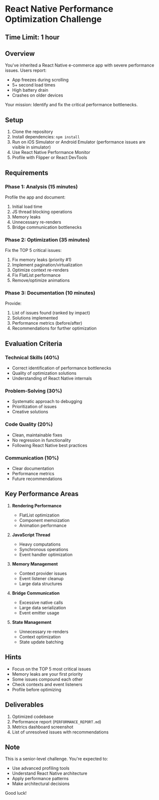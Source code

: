 # React Native Performance Optimization Challenge

## Time Limit: 1 hour

## Overview
You've inherited a React Native e-commerce app with severe performance issues. Users report:
- App freezes during scrolling
- 5+ second load times
- High battery drain
- Crashes on older devices

Your mission: Identify and fix the critical performance bottlenecks.

## Setup
1. Clone the repository
2. Install dependencies: `npm install`
3. Run on iOS Simulator or Android Emulator (performance issues are visible in simulator)
4. Use React Native Performance Monitor
5. Profile with Flipper or React DevTools

## Requirements

### Phase 1: Analysis (15 minutes)
Profile the app and document:
1. Initial load time
2. JS thread blocking operations
3. Memory leaks
4. Unnecessary re-renders
5. Bridge communication bottlenecks

### Phase 2: Optimization (35 minutes)
Fix the TOP 5 critical issues:
1. Fix memory leaks (priority #1)
2. Implement pagination/virtualization
3. Optimize context re-renders
4. Fix FlatList performance
5. Remove/optimize animations

### Phase 3: Documentation (10 minutes)
Provide:
1. List of issues found (ranked by impact)
2. Solutions implemented
3. Performance metrics (before/after)
4. Recommendations for further optimization

## Evaluation Criteria

### Technical Skills (40%)
- Correct identification of performance bottlenecks
- Quality of optimization solutions
- Understanding of React Native internals

### Problem-Solving (30%)
- Systematic approach to debugging
- Prioritization of issues
- Creative solutions

### Code Quality (20%)
- Clean, maintainable fixes
- No regression in functionality
- Following React Native best practices

### Communication (10%)
- Clear documentation
- Performance metrics
- Future recommendations

## Key Performance Areas

1. **Rendering Performance**
   - FlatList optimization
   - Component memoization
   - Animation performance

2. **JavaScript Thread**
   - Heavy computations
   - Synchronous operations
   - Event handler optimization

3. **Memory Management**
   - Context provider issues
   - Event listener cleanup
   - Large data structures

4. **Bridge Communication**
   - Excessive native calls
   - Large data serialization
   - Event emitter usage

5. **State Management**
   - Unnecessary re-renders
   - Context optimization
   - State update batching

## Hints
- Focus on the TOP 5 most critical issues
- Memory leaks are your first priority
- Some issues compound each other
- Check contexts and event listeners
- Profile before optimizing

## Deliverables
1. Optimized codebase
2. Performance report (`PERFORMANCE_REPORT.md`)
3. Metrics dashboard screenshot
4. List of unresolved issues with recommendations

## Note
This is a senior-level challenge. You're expected to:
- Use advanced profiling tools
- Understand React Native architecture
- Apply performance patterns
- Make architectural decisions

Good luck!